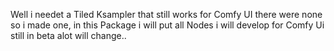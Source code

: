 Well i needet a Tiled Ksampler that still works for Comfy UI there were none so i made one, in this Package i will put all Nodes i will develop for Comfy Ui still in beta alot will change.. 
